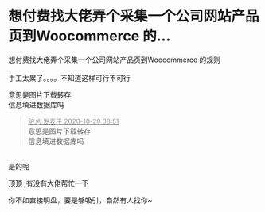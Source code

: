 # 想付费找大佬弄个采集一个公司网站产品页到Woocommerce 的...


想付费找大佬弄个采集一个公司网站产品页到Woocommerce 的规则<br />
<br />
手工太累了。。。。不知道这样可行不可行

意思是图片下载转存<br />
信息填进数据库吗

<div class="quote"><blockquote><font size="2"><a href="https://www.hostloc.com/forum.php?mod=redirect&amp;goto=findpost&amp;pid=9367452&amp;ptid=759659" target="_blank"><font color="#999999">驴总 发表于 2020-10-29 08:51</font></a></font><br />
意思是图片下载转存<br />
信息填进数据库吗</blockquote></div><br />
是的呢

顶顶&nbsp;&nbsp;有没有大佬帮忙一下

你不如直接明盘，要是够吸引，自然有人找你~
